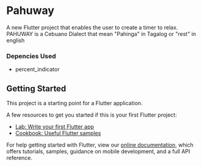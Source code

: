 # Pahuway

A new Flutter project that enables the user to create a timer to relax.
PAHUWAY is a Cebuano Dialect that mean "Pahinga" in Tagalog or "rest" in english

### Depencies Used
- percent_indicator





## Getting Started

This project is a starting point for a Flutter application.

A few resources to get you started if this is your first Flutter project:

- [Lab: Write your first Flutter app](https://flutter.dev/docs/get-started/codelab)
- [Cookbook: Useful Flutter samples](https://flutter.dev/docs/cookbook)

For help getting started with Flutter, view our
[online documentation](https://flutter.dev/docs), which offers tutorials,
samples, guidance on mobile development, and a full API reference.
